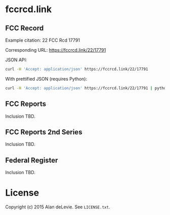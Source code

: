 # fccrcd.link

## FCC Record

Example citation: 22 FCC Rcd 17791

Corresponding URL: https://fccrcd.link/22/17791

JSON API: 

```sh
curl -H 'Accept: application/json' https://fccrcd.link/22/17791
```

With prettified JSON (requires Python): 

```sh
curl -H 'Accept: application/json' https://fccrcd.link/22/17791 | python -m json.tool
```

## FCC Reports

Inclusion TBD.

## FCC Reports 2nd Series

Inclusion TBD.

## Federal Register

Inclusion TBD.

# License

Copyright (c) 2015 Alan deLevie. See `LICENSE.txt`.
